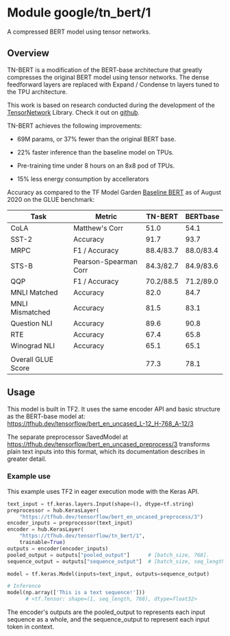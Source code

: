 # Module google/tn_bert/1

A compressed BERT model using tensor networks.

<!-- asset-path: internal -->
<!-- module-type: text-embedding -->
<!-- fine-tunable: true -->
<!-- format: saved_model_2 -->
<!-- language: en -->
<!-- network-architecture: Transformer -->
<!-- dataset: Wikipedia and BooksCorpus -->

## Overview

TN-BERT is a modification of the BERT-base architecture that greatly compresses
the original BERT model using tensor networks. The dense feedforward layers are
replaced with Expand / Condense tn layers tuned to the TPU architecture.

This work is based on research conducted during the development of the
[TensorNetwork](https://arxiv.org/abs/1905.01330) Library. Check it out on
[github](https://github.com/google/TensorNetwork).

TN-BERT achieves the following improvements:

*   69M params, or 37% fewer than the original BERT base.

*   22% faster inference than the baseline model on TPUs.

*   Pre-training time under 8 hours on an 8x8 pod of TPUs.

*   15% less energy consumption by accellerators

Accuracy as compared to the TF Model Garden
[Baseline BERT](https://tfhub.dev/tensorflow/bert_en_uncased_L-12_H-768_A-12/3)
as of August 2020 on the GLUE benchmark:

Task               | Metric                | TN-BERT   | BERTbase
------------------ | --------------------- | --------- | ---------
CoLA               | Matthew's Corr        | 51.0      | 54.1
SST-2              | Accuracy              | 91.7      | 93.7
MRPC               | F1 / Accuracy         | 88.4/83.7 | 88.0/83.4
STS-B              | Pearson-Spearman Corr | 84.3/82.7 | 84.9/83.6
QQP                | F1 / Accuracy         | 70.2/88.5 | 71.2/89.0
MNLI Matched       | Accuracy              | 82.0      | 84.7
MNLI Mismatched    | Accuracy              | 81.5      | 83.1
Question NLI       | Accuracy              | 89.6      | 90.8
RTE                | Accuracy              | 67.4      | 65.8
Winograd NLI       | Accuracy              | 65.1      | 65.1
                   |                       |           |
Overall GLUE Score |                       | 77.3      | 78.1

## Usage

This model is built in TF2. It uses the same encoder API and basic structure as
the BERT-base model at:
https://tfhub.dev/tensorflow/bert_en_uncased_L-12_H-768_A-12/3

The separate preprocessor SavedModel at
https://tfhub.dev/tensorflow/bert_en_uncased_preprocess/3 transforms plain text
inputs into this format, which its documentation describes in greater detail.

### Example use

This example uses TF2 in eager execution mode with the Keras API.

```python
text_input = tf.keras.layers.Input(shape=(), dtype=tf.string)
preprocessor = hub.KerasLayer(
    "https://tfhub.dev/tensorflow/bert_en_uncased_preprocess/3")
encoder_inputs = preprocessor(text_input)
encoder = hub.KerasLayer(
    "https://tfhub.dev/tensorflow/tn_bert/1",
    trainable=True)
outputs = encoder(encoder_inputs)
pooled_output = outputs["pooled_output"]      # [batch_size, 768].
sequence_output = outputs["sequence_output"]  # [batch_size, seq_length, 768].

model = tf.keras.Model(inputs=text_input, outputs=sequence_output)

# Inference
model(np.array(['This is a text sequence!']))
      # <tf.Tensor: shape=(1, seq_length, 768), dtype=float32>
```

The encoder's outputs are the pooled_output to represents each input sequence as
a whole, and the sequence_output to represent each input token in context.
